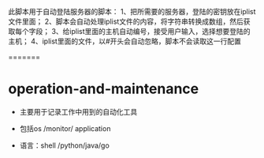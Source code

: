 此脚本用于自动登陆服务器的脚本：
1、把所需要的服务器，登陆的密钥放在iplist文件里面；
2、脚本会自动处理iplist文件的内容，将字符串转换成数组，然后获取每个字段；
3、给iplist里面的主机自动编号，接受用户输入，选择想要登陆的主机；
4、iplist里面的文件，以#开头会自动忽略，脚本不会读取这一行配置

=======
# operation-and-maintenance



- 主要用于记录工作中用到的自动化工具

- 包括os /monitor/ application

- 语言：shell /python/java/go

  
